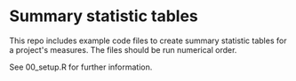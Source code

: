 # Summary statistic tables
This repo includes example code files to create summary statistic tables for a project's measures. The files should be run numerical order.

See 00_setup.R for further information.
